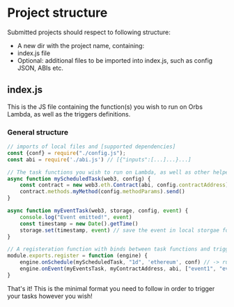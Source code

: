 # Project structure

Submitted projects should respect to following structure:

* A new dir with the project name, containing:
* index.js file
* Optional: additional files to be imported into index.js, such as config JSON, ABIs etc.

## index.js
This is the JS file containing the function(s) you wish to run on Orbs Lambda, as well as the triggers definitions.

### General structure

```javascript
// imports of local files and [supported dependencies]
const {conf} = require("./config.js");
const abi = require('./abi.js') // [{"inputs":[...]...}...]

// The task functions you wish to run on Lambda, as well as other helper functions you may implement.
async function myScheduledTask(web3, config) {
    const contract = new web3.eth.Contract(abi, config.contractAddress)
    contract.methods.myMethod(config.methodParams).send()
}

async function myEventTask(web3, storage, config, event) {
    console.log("Event emitted!", event)
    const timestamp = new Date().getTime()
    storage.set(timestamp, event) // save the event in local storgae for later usage
}

// A registeration function with binds between task functions and triggers
module.exports.register = function (engine) {
    engine.onSchedule(myScheduledTask, "1d", 'ethereum', conf) // -> run myScheduledTask every day on Ethereum network, with "conf" as configuration
    engine.onEvent(myEventsTask, myContractAddress, abi, ["event1", "event2"], 'polygon', conf) // -> run myEventTask whenwver event1 or event2 on myContract are emitted
}
```
That's it! This is the minimal format you need to follow in order to trigger your tasks however you wish!

